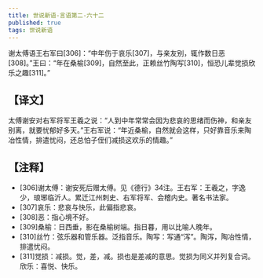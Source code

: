```yaml
---
title: 世说新语-言语第二-六十二
published: true
tags: 世说新语
---
```


谢太傅语王右军曰[306]：“中年伤于哀乐[307]，与亲友别，辄作数日恶[308]。”王曰：“年在桑榆[309]，自然至此，正赖丝竹陶写[310]，恒恐儿辈觉损欣乐之趣[311]。”

## 【译文】

太傅谢安对右军将军王羲之说：“人到中年常常会因为悲哀的思绪而伤神，和亲友别离，就要忧郁好多天。”王右军说：“年近桑榆，自然就会这样，只好靠音乐来陶冶性情，排遣忧闷，还总怕子侄们减损这欢乐的情趣。”

## 【注释】

- [306]谢太傅：谢安死后赠太傅。见《德行》34注。王右军：王羲之，字逸少，琅琊临沂人。累迁江州刺史、右军将军、会稽内史。著名书法家。
- [307]哀乐：悲哀与快乐，此偏指悲哀。
- [308]恶：指心境不好。
- [309]桑榆：日西垂，影在桑榆树端。指日暮，用以比喻人晚年。
- [310]丝竹：弦乐器和管乐器。泛指音乐。陶写：写通“泻”。陶泻，陶冶性情，排遣忧闷。
- [311]觉损：减损。觉，差，减。损也是差减的意思。觉损为同义并列复合词。欣乐：喜悦、快乐。
